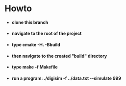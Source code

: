 # Howto
- #### clone this branch
- #### navigate to the root of the project
- #### type cmake -H. -Bbuild
- #### then navigate to the created "build" directory
- #### type make -f Makefile
- #### run a program: ./digisim -f ../data.txt --simulate 999
